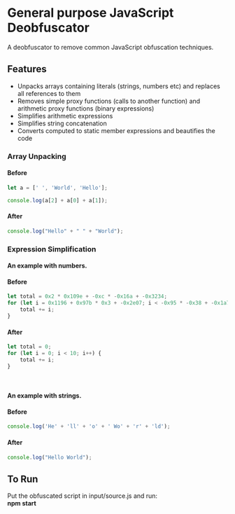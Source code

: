 # General purpose JavaScript Deobfuscator

A deobfuscator to remove common JavaScript obfuscation techniques.<br/>

## Features
* Unpacks arrays containing literals (strings, numbers etc) and replaces all references to them
* Removes simple proxy functions (calls to another function) and arithmetic proxy functions (binary expressions)
* Simplifies arithmetic expressions
* Simplifies string concatenation
* Converts computed to static member expressions and beautifies the code


### Array Unpacking
#### Before
```javascript
let a = [' ', 'World', 'Hello'];

console.log(a[2] + a[0] + a[1]);
```

#### After
```javascript
console.log("Hello" + " " + "World");
```

### Expression Simplification
#### An example with numbers.

#### Before
```javascript
let total = 0x2 * 0x109e + -0xc * -0x16a + -0x3234;
for (let i = 0x1196 + 0x97b * 0x3 + -0x2e07; i < -0x95 * -0x38 + -0x1a75 + -0x619; i++) {
    total += i;
}
```

#### After
```javascript
let total = 0;
for (let i = 0; i < 10; i++) {
    total += i;
}
```
<br/>

#### An example with strings.

#### Before
```javascript
console.log('He' + 'll' + 'o' + ' Wo' + 'r' + 'ld');
```

#### After
```javascript
console.log("Hello World");
```


## To Run
Put the obfuscated script in input/source.js and run:<br/>
**npm start**